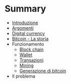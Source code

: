 # Summary

* [Introduzione](README.md)
* [Argomenti](argomenti.md)
* [Digital currency](digital_currency.md)
* [Bitcoin - La storia](bitcoin_-_la_storia.md)
* Funzionamento
   * [Block chain](block_chain.md)
   * [Wallet](wallet.md)
   * [Transazioni](transazioni.md)
   * [Mining](mining.md)
   * [Generazione di bitcoin](generazione_di_bitcoin.md)
* Il problema

